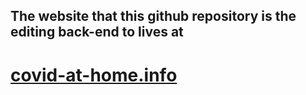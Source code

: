 ## The website that this github repository is the editing back-end to lives at

# [covid-at-home.info](https://www.covid-at-home.info)
